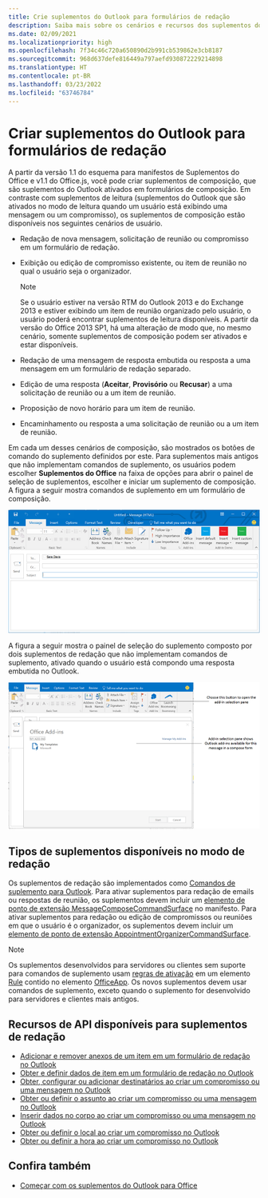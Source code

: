 ```yaml
---
title: Crie suplementos do Outlook para formulários de redação
description: Saiba mais sobre os cenários e recursos dos suplementos do Outlook nos formulários de redação.
ms.date: 02/09/2021
ms.localizationpriority: high
ms.openlocfilehash: 7f34c46c720a650890d2b991cb539862e3cb8187
ms.sourcegitcommit: 968d637defe816449a797aefd930872229214898
ms.translationtype: HT
ms.contentlocale: pt-BR
ms.lasthandoff: 03/23/2022
ms.locfileid: "63746784"
---
```

# <a name="create-outlook-add-ins-for-compose-forms"></a>Criar suplementos do Outlook para formulários de redação

A partir da versão 1.1 do esquema para manifestos de Suplementos do Office e v1.1 do Office.js, você pode criar suplementos de composição, que são suplementos do Outlook ativados em formulários de composição. Em contraste com suplementos de leitura (suplementos do Outlook que são ativados no modo de leitura quando um usuário está exibindo uma mensagem ou um compromisso), os suplementos de composição estão disponíveis nos seguintes cenários de usuário.

- Redação de nova mensagem, solicitação de reunião ou compromisso em um formulário de redação.

- Exibição ou edição de compromisso existente, ou item de reunião no qual o usuário seja o organizador.

   > [!NOTE]
   > Se o usuário estiver na versão RTM do Outlook 2013 e do Exchange 2013 e estiver exibindo um item de reunião organizado pelo usuário, o usuário poderá encontrar suplementos de leitura disponíveis. A partir da versão do Office 2013 SP1, há uma alteração de modo que, no mesmo cenário, somente suplementos de composição podem ser ativados e estar disponíveis.

- Redação de uma mensagem de resposta embutida ou resposta a uma mensagem em um formulário de redação separado.

- Edição de uma resposta (**Aceitar**, **Provisório** ou **Recusar**) a uma solicitação de reunião ou a um item de reunião.

- Proposição de novo horário para um item de reunião.

- Encaminhamento ou resposta a uma solicitação de reunião ou a um item de reunião.

Em cada um desses cenários de composição, são mostrados os botões de comando do suplemento definidos por este. Para suplementos mais antigos que não implementam comandos de suplemento, os usuários podem escolher **Suplementos do Office** na faixa de opções para abrir o painel de seleção de suplementos, escolher e iniciar um suplemento de composição. A figura a seguir mostra comandos de suplemento em um formulário de composição.

![Mostra um fomulário de criação do Outlook com comandos de suplementos.](../images/compose-form-commands.png)

A figura a seguir mostra o painel de seleção do suplemento composto por dois suplementos de redação que não implementam comandos de suplemento, ativado quando o usuário está compondo uma resposta embutida no Outlook.

![Aplicativo de email modelos ativado para item redigido.](../images/templates-app-selection.png)

## <a name="types-of-add-ins-available-in-compose-mode"></a>Tipos de suplementos disponíveis no modo de redação

Os suplementos de redação são implementados como [Comandos de suplemento para Outlook](add-in-commands-for-outlook.md). Para ativar suplementos para redação de emails ou respostas de reunião, os suplementos devem incluir um [elemento de ponto de extensão MessageComposeCommandSurface](../reference/manifest/extensionpoint.md#messagecomposecommandsurface) no manifesto. Para ativar suplementos para redação ou edição de compromissos ou reuniões em que o usuário é o organizador, os suplementos devem incluir um [elemento de ponto de extensão AppointmentOrganizerCommandSurface](../reference/manifest/extensionpoint.md#appointmentorganizercommandsurface).

> [!NOTE]
> Os suplementos desenvolvidos para servidores ou clientes sem suporte para comandos de suplemento usam [regras de ativação](activation-rules.md) em um elemento [Rule](../reference/manifest/rule.md) contido no elemento [OfficeApp](../reference/manifest/officeapp.md). Os novos suplementos devem usar comandos de suplemento, exceto quando o suplemento for desenvolvido para servidores e clientes mais antigos.

## <a name="api-features-available-to-compose-add-ins"></a>Recursos de API disponíveis para suplementos de redação

- [Adicionar e remover anexos de um item em um formulário de redação no Outlook](add-and-remove-attachments-to-an-item-in-a-compose-form.md)
- [Obter e definir dados de item em um formulário de redação no Outlook](get-and-set-item-data-in-a-compose-form.md)
- [Obter, configurar ou adicionar destinatários ao criar um compromisso ou uma mensagem no Outlook](get-set-or-add-recipients.md)
- [Obter ou definir o assunto ao criar um compromisso ou uma mensagem no Outlook](get-or-set-the-subject.md)
- [Inserir dados no corpo ao criar um compromisso ou uma mensagem no Outlook](insert-data-in-the-body.md)
- [Obter ou definir o local ao criar um compromisso no Outlook](get-or-set-the-location-of-an-appointment.md)
- [Obter ou definir a hora ao criar um compromisso no Outlook](get-or-set-the-time-of-an-appointment.md)

## <a name="see-also"></a>Confira também

- [Começar com os suplementos do Outlook para Office](../quickstarts/outlook-quickstart.md)

